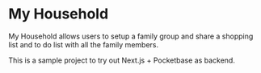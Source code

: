 # My Household

My Household allows users to setup a family group and share a shopping list and to do list with all the family members.

This is a sample project to try out Next.js + Pocketbase as backend.
